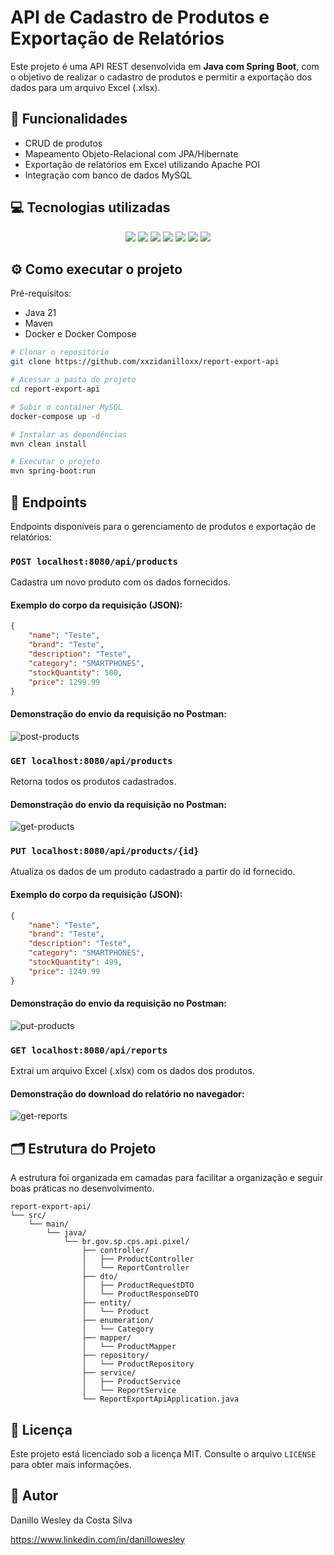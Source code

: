 # API de Cadastro de Produtos e Exportação de Relatórios

Este projeto é uma API REST desenvolvida em **Java com Spring Boot**, com o objetivo de realizar o cadastro de produtos e permitir a exportação dos dados para um arquivo Excel (.xlsx).

## :wrench: Funcionalidades

- CRUD de produtos
- Mapeamento Objeto-Relacional com JPA/Hibernate
- Exportação de relatórios em Excel utilizando Apache POI
- Integração com banco de dados MySQL

## :computer: Tecnologias utilizadas

<div align="center">
    <a href="https://dev.java/" target="_blank"><img loading="lazy" src="https://img.shields.io/badge/Java-ED8B00?style=for-the-badge&logo=openjdk&logoColor=white"></a>
    <a href="https://spring.io/" target="_blank"><img loading="lazy" src="https://img.shields.io/badge/Spring-6DB33F.svg?style=for-the-badge&logo=Spring&logoColor=white"></a>
    <a href="https://hibernate.org/" target="_blank"><img loading="lazy" src="https://img.shields.io/badge/Hibernate-59666C.svg?style=for-the-badge&logo=Hibernate&logoColor=white"></a>
    <a href="https://maven.apache.org/" target="_blank"><img loading="lazy" src="https://img.shields.io/badge/Apache%20Maven-C71A36.svg?style=for-the-badge&logo=Apache-Maven&logoColor=white"></a>
    <a href="https://poi.apache.org/" target="_blank"><img loading="lazy" src="https://img.shields.io/badge/Apache%20POI-D22128.svg?style=for-the-badge&logo=Apache&logoColor=white"></a>
    <a href="https://www.mysql.com/" target="_blank"><img loading="lazy" src="https://img.shields.io/badge/MySQL-4479A1.svg?style=for-the-badge&logo=MySQL&logoColor=white"></a>
    <a href="https://www.docker.com/" target="_blank"><img loading="lazy" src="https://img.shields.io/badge/Docker-2496ED.svg?style=for-the-badge&logo=Docker&logoColor=white"></a>
</div>

## :gear: Como executar o projeto

Pré-requisitos: 
- Java 21
- Maven
- Docker e Docker Compose

```bash
# Clonar o repositório
git clone https://github.com/xxzidanilloxx/report-export-api

# Acessar a pasta do projeto
cd report-export-api

# Subir o container MySQL
docker-compose up -d

# Instalar as dependências
mvn clean install

# Executar o projeto
mvn spring-boot:run
```

## :checkered_flag: Endpoints

Endpoints disponíveis para o gerenciamento de produtos e exportação de relatórios:

### `POST localhost:8080/api/products`
Cadastra um novo produto com os dados fornecidos.

#### Exemplo do corpo da requisição (JSON):
```JSON
{
    "name": "Teste",
    "brand": "Teste",
    "description": "Teste",
    "category": "SMARTPHONES",
    "stockQuantity": 500,
    "price": 1299.99
}
```

#### Demonstração do envio da requisição no Postman:
![post-products](https://github.com/user-attachments/assets/30376115-973e-47e0-9e11-5aa5ad84e12c)

### `GET localhost:8080/api/products`
Retorna todos os produtos cadastrados.

#### Demonstração do envio da requisição no Postman:
![get-products](https://github.com/user-attachments/assets/3b60866b-f73d-43e0-929b-fc093805c3b1)

### `PUT localhost:8080/api/products/{id}`
Atualiza os dados de um produto cadastrado a partir do id fornecido.

#### Exemplo do corpo da requisição (JSON):
```JSON
{
    "name": "Teste",
    "brand": "Teste",
    "description": "Teste",
    "category": "SMARTPHONES",
    "stockQuantity": 499,
    "price": 1249.99
}
```

#### Demonstração do envio da requisição no Postman:
![put-products](https://github.com/user-attachments/assets/981559ca-266d-4d56-92ba-e2cea011d8a2)

### `GET localhost:8080/api/reports`
Extrai um arquivo Excel (.xlsx) com os dados dos produtos.

#### Demonstração do download do relatório no navegador:
![get-reports](https://github.com/user-attachments/assets/dc91833c-cd05-4c6b-9ad5-b54891ad3bc6)

## :card_index_dividers: Estrutura do Projeto
A estrutura foi organizada em camadas para facilitar a organização e seguir boas práticas no desenvolvimento.

```plaintext
report-export-api/
└── src/
    └── main/
        └── java/
            └── br.gov.sp.cps.api.pixel/
                ├── controller/
                │   ├── ProductController
                │   └── ReportController
                ├── dto/
                │   ├── ProductRequestDTO
                │   └── ProductResponseDTO
                ├── entity/
                │   └── Product
                ├── enumeration/
                │   └── Category
                ├── mapper/
                │   └── ProductMapper
                ├── repository/
                │   └── ProductRepository
                ├── service/
                │   ├── ProductService
                │   └── ReportService
                └── ReportExportApiApplication.java
```

## :page_facing_up: Licença

Este projeto está licenciado sob a licença MIT. Consulte o arquivo `LICENSE` para obter mais informações.

## :bust_in_silhouette: Autor

Danillo Wesley da Costa Silva

https://www.linkedin.com/in/danillowesley
